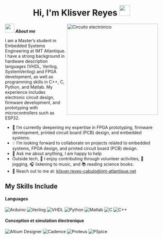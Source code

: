 <h1 align="center"><b>Hi, I'm Klisver Reyes </b><img src="https://media.giphy.com/media/hvRJCLFzcasrR4ia7z/giphy.gif" width="35"></h1>
<!--  -->
<img align="right" width="300px" alt="Circuito electrónico" src="https://static.wixstatic.com/media/dc2686_b426268721c5413788409194e37751e0~mv2.gif" />



<img src="https://cdn.pixabay.com/animation/2022/10/12/22/41/22-41-33-918_512.gif" width="30px">&nbsp;***About me***


I am a Master’s student in Embedded Systems Engineering at IMT Atlantique. I have a strong background in hardware description languages (VHDL, Verilog, SystemVerilog) and FPGA development, as well as programming skills in C++, C, Python, and Matlab. My experience includes electronic circuit design, firmware development, and prototyping with microcontrollers such as ESP32.

- 🧠 I’m currently deepening my expertise in FPGA prototyping, firmware development, printed circuit board (PCB) design, and embedded systems.
- 💡 I’m looking forward to collaborate on projects related to embedded systems, FPGA design, and printed circuit board (PCB) design.
- 🤗 Ask me about anything, I am happy to help<br>
- Outside tech, 🙌 I enjoy contributing through volunteer activities, 🏃 jogging, 🎧 listening to music, and 📚 reading science books.
- 📩 Reach out to me at: <a href="klisver.reyes-cabulo@imt-atlantique.net">klisver.reyes-cabulo@imt-atlantique.net</a>

## My Skills Include

<h4> Languages </h4>
<span> 
  <img src="https://img.shields.io/badge/Arduino-00979D?style=for-the-badge&logo=arduino&logoColor=white" alt="Arduino">
  <img src="https://img.shields.io/badge/Verilog-E44D26?style=for-the-badge&logoColor=white" alt="Verilog">
  <img src="https://img.shields.io/badge/VHDL-660066?style=for-the-badge&logoColor=white" alt="VHDL">
  <img src="https://img.shields.io/badge/Python-3670A0?style=for-the-badge&logo=python&logoColor=ffdd54" alt="Python">
  <img src="https://img.shields.io/badge/MATLAB-0076A8?style=for-the-badge&logo=Mathworks&logoColor=white" alt="Matlab">
  <img src="https://img.shields.io/badge/C-00599C?style=for-the-badge&logo=c&logoColor=white" alt="C">
  <img src="https://img.shields.io/badge/C++-00599C?style=for-the-badge&logo=c%2B%2B&logoColor=white" alt="C++">
</span>

<h4> Conception et simulation électronique  </h4>
<span>
  <img src="https://img.shields.io/badge/Altium_Designer-FF0000?style=for-the-badge&logo=altium&logoColor=white" alt="Altium Designer">
  <img src="https://img.shields.io/badge/Cadence-0078D7?style=for-the-badge&logo=cadence&logoColor=white" alt="Cadence">
  <img src="https://img.shields.io/badge/Proteus-008080?style=for-the-badge&logo=proteus&logoColor=white" alt="Proteus">
  <img src="https://img.shields.io/badge/PSpice-FFA500?style=for-the-badge&logo=pspice&logoColor=white" alt="PSpice">
</span>

